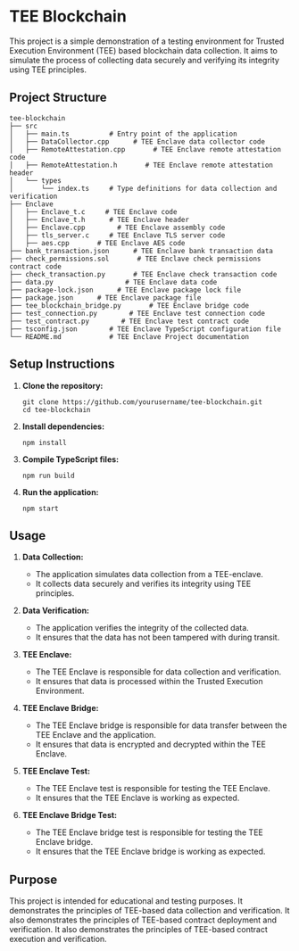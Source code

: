 # TEE Blockchain
This project is a simple demonstration of a testing environment for Trusted Execution Environment (TEE) based blockchain data collection. It aims to simulate the process of collecting data securely and verifying its integrity using TEE principles. 

## Project Structure

```
tee-blockchain
├── src
│   ├── main.ts          # Entry point of the application
│   ├── DataCollector.cpp      # TEE Enclave data collector code
│   ├── RemoteAttestation.cpp       # TEE Enclave remote attestation code
│   ├── RemoteAttestation.h       # TEE Enclave remote attestation header
│   └── types
│       └── index.ts     # Type definitions for data collection and verification
├── Enclave
│   ├── Enclave_t.c     # TEE Enclave code
│   ├── Enclave_t.h      # TEE Enclave header
│   ├── Enclave.cpp        # TEE Enclave assembly code
│   ├── tls_server.c     # TEE Enclave TLS server code
│   ├── aes.cpp       # TEE Enclave AES code
├── bank_transaction.json      # TEE Enclave bank transaction data
├── check_permissions.sol       # TEE Enclave check permissions contract code
├── check_transaction.py       # TEE Enclave check transaction code
├── data.py                  # TEE Enclave data code
├── package-lock.json      # TEE Enclave package lock file
├── package.json      # TEE Enclave package file
├── tee_blockchain_bridge.py       # TEE Enclave bridge code
├── test_connection.py        # TEE Enclave test connection code
├── test_contract.py        # TEE Enclave test contract code
├── tsconfig.json        # TEE Enclave TypeScript configuration file
└── README.md            # TEE Enclave Project documentation
```

## Setup Instructions

1. **Clone the repository:**
   ```
   git clone https://github.com/yourusername/tee-blockchain.git
   cd tee-blockchain
   ```

2. **Install dependencies:**
   ```
   npm install
   ```

3. **Compile TypeScript files:**
   ```
   npm run build
   ```

4. **Run the application:**
   ```
   npm start
   ```

## Usage

1. **Data Collection:**
   - The application simulates data collection from a TEE-enclave.
   - It collects data securely and verifies its integrity using TEE principles.

2. **Data Verification:**
   - The application verifies the integrity of the collected data.
   - It ensures that the data has not been tampered with during transit.

3. **TEE Enclave:**
   - The TEE Enclave is responsible for data collection and verification.
   - It ensures that data is processed within the Trusted Execution Environment.

4. **TEE Enclave Bridge:**
   - The TEE Enclave bridge is responsible for data transfer between the TEE Enclave and the application.
   - It ensures that data is encrypted and decrypted within the TEE Enclave.

5. **TEE Enclave Test:**
   - The TEE Enclave test is responsible for testing the TEE Enclave.
   - It ensures that the TEE Enclave is working as expected.

6. **TEE Enclave Bridge Test:**
   - The TEE Enclave bridge test is responsible for testing the TEE Enclave bridge.
   - It ensures that the TEE Enclave bridge is working as expected.


## Purpose
This project is intended for educational and testing purposes. It demonstrates the principles of TEE-based data collection and verification. It also demonstrates the principles of TEE-based contract deployment and verification. It also demonstrates the principles of TEE-based contract execution and verification.
